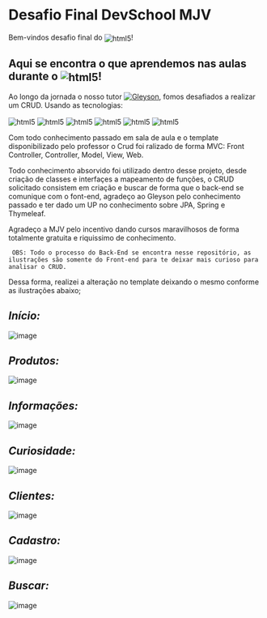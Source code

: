 # Desafio Final DevSchool MJV
<div style="display: inline_block">
Bem-vindos desafio final do <img  align="center" alt="html5" src="https://img.shields.io/static/v1?label=DevSchool&message=MJV&color=blueviolet"/>!
</div> 

## Aqui se encontra o que aprendemos nas aulas durante o <img  align="center" alt="html5" src="https://img.shields.io/static/v1?label=DevSchool&message=MJV&color=blueviolet"/>! 

  Ao longo da jornada o nosso tutor [![Gleyson](https://user-images.githubusercontent.com/72114370/151033239-7fbb7859-b24e-44d8-8f5e-d147553c492c.png)](https://github.com/glysns), fomos desafiados a realizar um CRUD.
  Usando as tecnologias:
  
  <img  align="center" alt="html5" src="https://img.shields.io/badge/Thymeleaf-%23005C0F.svg?style=for-the-badge&logo=Thymeleaf&logoColor=white"/>  
  <img  align="center" alt="html5" src="https://img.shields.io/badge/apache_maven-C71A36?style=for-the-badge&logo=apachemaven&logoColor=white"/>  
  <img  align="center" alt="html5" src="https://img.shields.io/badge/Spring_Boot-F2F4F9?style=for-the-badge&logo=spring-boot"/>
  <img  align="center" alt="html5" src="https://img.shields.io/badge/PostgreSQL-316192?style=for-the-badge&logo=postgresql&logoColor=white"/>
  <img  align="center" alt="html5" src="https://img.shields.io/badge/Hibernate-59666C?style=for-the-badge&logo=Hibernate&logoColor=white"/>  
 <img  align="center" alt="html5" src="https://img.shields.io/badge/Spring-6DB33F?style=for-the-badge&logo=spring&logoColor=white"/>

  Com todo conhecimento passado em sala de aula e o template disponibilizado pelo professor o Crud foi ralizado de forma MVC: Front Controller, Controller, Model, View, Web.
  
  Todo conhecimento absorvido foi utilizado dentro desse projeto, desde criação de classes e interfaçes a mapeamento de funções, o CRUD solicitado consistem em criação e buscar   de forma que o back-end se comunique com o font-end, agradeço ao Gleyson pelo conhecimento passado e ter dado um UP no conhecimento sobre JPA, Spring e Thymeleaf.
  
  Agradeço a MJV pelo incentivo dando cursos maravilhosos de forma totalmente gratuita e riquissimo de conhecimento. 
  
     OBS: Todo o processo do Back-End se encontra nesse repositório, as ilustrações são somente do Front-end para te deixar mais curioso para analisar o CRUD.   
  
  Dessa forma, realizei a alteração no template deixando o mesmo conforme as ilustrações abaixo;
  
  ## *Início:*
  ![image](https://user-images.githubusercontent.com/72114370/151039638-9889cd26-f18a-4afd-b44b-a552423fd144.png)
  
 ## *Produtos:*
  ![image](https://user-images.githubusercontent.com/72114370/151039782-7a68289e-3ebc-4fab-8d03-bf508773e416.png)
  
 ## *Informações:*
  ![image](https://user-images.githubusercontent.com/72114370/151039871-f1283f71-ab4e-4ee7-9d7a-f3accb6ed077.png)
  
  ## *Curiosidade:*
  ![image](https://user-images.githubusercontent.com/72114370/151040224-85a9c87c-c1d2-489a-9a46-cccc4a9a8f6e.png)
    
  ## *Clientes:*
  ![image](https://user-images.githubusercontent.com/72114370/151040448-7f376006-360b-4bb0-95be-4c521f53a1c1.png)
  
   ## *Cadastro:*
  ![image](https://user-images.githubusercontent.com/72114370/151040593-6ecb4681-9def-4753-bb52-b2951528a918.png)
  
   ## *Buscar:*
   ![image](https://user-images.githubusercontent.com/72114370/151040683-f60217c7-3e98-4539-b31a-972519284be4.png)



